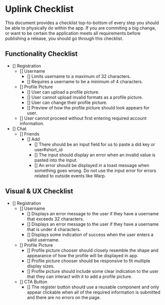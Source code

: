 # Uplink Checklist

This document provides a checklist top-to-bottom of every step you should be able to physically do within the app. If you are commiting a big change, or want to be certain the application meets all requirements before publishing a release, you should go through this checklist.




## Functionality Checklist

- [] Registration
    - [] Username
        - [] Limits username to a maximum of 32 characters.
        - [] Requires a username to be a minimum of 4 characters.
    - [] Profile Picture
        - [] User can upload a profile picture.
        - [] User cannot upload invalid formats as a profile picture.
        - [] User can change their profile picture.
        - [] Preview of how the profile picture should look appears for user.
    - [] User cannot proceed without first entering required account information.
- [] Chat
    - [] Friends
        - [] Add
            - [] There should be an input field for us to paste a did key or user#short_id
            - [] The input should display an error when an invalid value is pasted into the input.
            - [] An error should be displayed in a toast message when something goes wrong. Do not use the input error for errors related to outside events like Warp. 


## Visual & UX Checklist

- [] Registration
    - [] Username
        - [] Displays an error message to the user if they have a username that exceeds 32 characters.
        - [] Displays an error message to the user if they have a username that is under 4 characters.
        - [] Displays some indication of success when the user enters a valid username.
    - [] Profile Picture
        - [] Profile picture chooser should closely resemble the shape and appearance of how the profile will be displayed in app.
        - [] Profile picture chooser should be responsive to fit multiple display sizes.
        - [] Profile picture should include some clear indication to the user that they can interact with it to add a profile picture.
    - [] CTA Button
        - [] The register button should use a reusable component and only appear clickable when all of the required information is submitted and there are no errors on the page.        